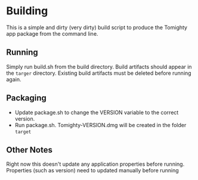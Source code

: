 # Building

This is a simple and dirty (very dirty) build script to produce the Tomighty app package
from the command line.

## Running

Simply run build.sh from the build directory. Build artifacts should appear in the `targer`
directory. Existing build artifacts must be deleted before running again.

## Packaging
* Update package.sh to change the VERSION variable to the correct version.
* Run package.sh. Tomighty-VERSION.dmg will be created in the folder `target`

## Other Notes

Right now this doesn't update any application properties before running. Properties (such as version)
need to updated manually before running
